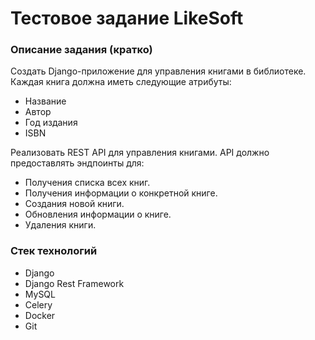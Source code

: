 # Тестовое задание LikeSoft

### Описание задания (кратко)
Создать Django-приложение для управления книгами в библиотеке. Каждая книга должна иметь следующие атрибуты:
- Название
- Автор
- Год издания
- ISBN

Реализовать REST API для управления книгами. API должно предоставлять эндпоинты для:
- Получения списка всех книг.
- Получения информации о конкретной книге.
- Создания новой книги.
- Обновления информации о книге.
- Удаления книги.

### Стек технологий
- Django
- Django Rest Framework
- MySQL
- Celery
- Docker
- Git
